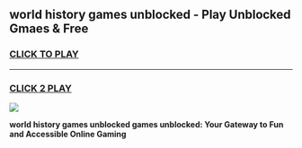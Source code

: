 
## world history games unblocked - Play Unblocked Gmaes & Free
<h3>
<a href="https://premium.freeplayer.one?title=world_history_games_unblocked&ref=19F">CLICK TO PLAY</a></h3>
<hr>

<h3>
<a href="https://premium.freeplayer.one?title=world_history_games_unblocked&ref=19F">CLICK 2 PLAY</a>
  
</h3>

<a href="https://premium.freeplayer.one?title=world_history_games_unblocked&ref=19F/"><img src="https://clearcache.store/games.png"></a>


**world history games unblocked games unblocked: Your Gateway to Fun and Accessible Online Gaming**
